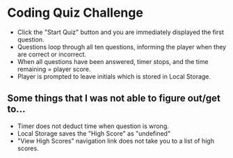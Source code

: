 # Coding Quiz Challenge

* Click the "Start Quiz" button and you are immediately displayed the first question.
* Questions loop through all ten questions, informing the player when they are correct or incorrect.
* When all questions have been answered, timer stops, and the time remaining = player score. 
* Player is prompted to leave initials which is stored in Local Storage. 


## Some things that I was not able to figure out/get to...
* Timer does not deduct time when question is wrong.
* Local Storage saves the "High Score" as "undefined"
* "View High Scores" navigation link does not take you to a list of high scores. 
